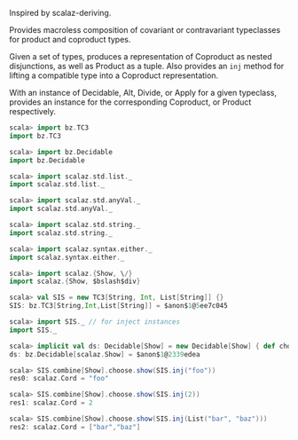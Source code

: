 Inspired by scalaz-deriving.

Provides macroless composition of covariant or contravariant
typeclasses for product and coproduct types.

Given a set of types, produces a representation of Coproduct as nested disjunctions,
as well as Product as a tuple. Also provides an `inj` method for lifting a compatible type
into a Coproduct representation.

With an instance of Decidable, Alt, Divide, or Apply for a given typeclass,
provides an instance for the corresponding Coproduct, or Product respectively.

```scala
scala> import bz.TC3
import bz.TC3

scala> import bz.Decidable
import bz.Decidable

scala> import scalaz.std.list._
import scalaz.std.list._

scala> import scalaz.std.anyVal._
import scalaz.std.anyVal._

scala> import scalaz.std.string._
import scalaz.std.string._

scala> import scalaz.syntax.either._
import scalaz.syntax.either._

scala> import scalaz.{Show, \/}
import scalaz.{Show, $bslash$div}

scala> val SIS = new TC3[String, Int, List[String]] {}
SIS: bz.TC3[String,Int,List[String]] = $anon$1@5ee7c045

scala> import SIS._ // for inject instances
import SIS._

scala> implicit val ds: Decidable[Show] = new Decidable[Show] { def choose2[Z, A1, A2](a1: => Show[A1], a2: =>Show[A2])(f: Z => (A1 \/ A2)): Show[Z] = Show.show[Z]((z: Z) => f(z).fold(a1.show(_), a2.show(_))) }
ds: bz.Decidable[scalaz.Show] = $anon$1@2339edea

scala> SIS.combine[Show].choose.show(SIS.inj("foo"))
res0: scalaz.Cord = "foo"

scala> SIS.combine[Show].choose.show(SIS.inj(2))
res1: scalaz.Cord = 2

scala> SIS.combine[Show].choose.show(SIS.inj(List("bar", "baz")))
res2: scalaz.Cord = ["bar","baz"]
```
